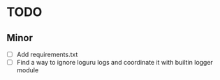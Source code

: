# TODO

## Minor
- [ ] Add requirements.txt
- [ ] Find a way to ignore loguru logs and coordinate it with builtin logger module